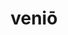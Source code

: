 ---
title: veniō
meaning: to come
ch: seven
pos: verb
inf: venīre
secondppstem: ven
infend: īre
conjugation: third
derivatives: intervention, convenient
mt: yes
mt5thru7: yes
---